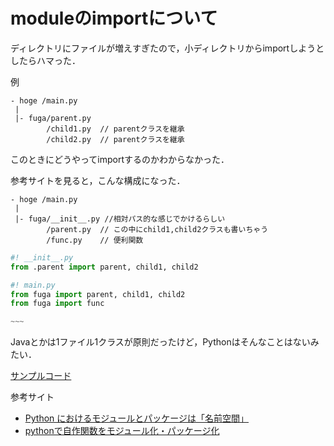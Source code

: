 # moduleのimportについて

ディレクトリにファイルが増えすぎたので，小ディレクトリからimportしようとしたらハマった．

例
```
- hoge /main.py
 |
 |- fuga/parent.py
        /child1.py  // parentクラスを継承
        /child2.py  // parentクラスを継承
```
このときにどうやってimportするのかわからなかった．

参考サイトを見ると，こんな構成になった．
```
- hoge /main.py
 |
 |- fuga/__init__.py //相対パス的な感じでかけるらしい
        /parent.py  // この中にchild1,child2クラスも書いちゃう
        /func.py    // 便利関数
```

```python
#! __init__.py
from .parent import parent, child1, child2
```
```python
#! main.py
from fuga import parent, child1, child2
from fuga import func

~~~
```

Javaとかは1ファイル1クラスが原則だったけど，Pythonはそんなことはないみたい．

[サンプルコード](ex_modules)


参考サイト
- [Python におけるモジュールとパッケージは「名前空間」](https://qiita.com/sukobuto/items/15c1173b3f37f0306dd5)
- [pythonで自作関数をモジュール化・パッケージ化](https://qiita.com/ren094275/items/5d42f7c6be8c5d3cd014)